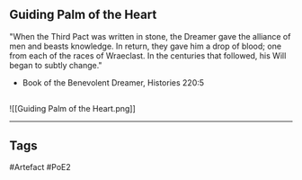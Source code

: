 ## Guiding Palm of the Heart
"When the Third Pact was written in stone, the Dreamer gave the alliance of men and
beasts knowledge. In return, they gave him a drop of blood; one from each of the
races of Wraeclast. In the centuries that followed, his Will began to subtly change."
- Book of the Benevolent Dreamer, Histories 220:5
##
![[Guiding Palm of the Heart.png]]

---
## Tags
#Artefact
#PoE2